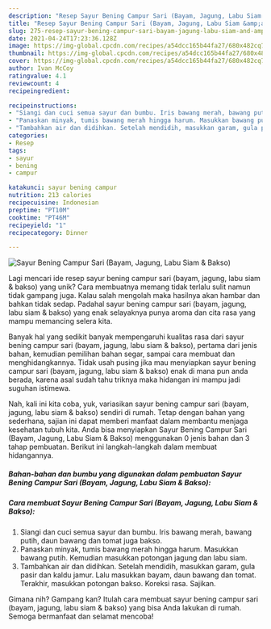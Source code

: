```yaml
---
description: "Resep Sayur Bening Campur Sari (Bayam, Jagung, Labu Siam &amp;amp; Bakso) Anti Gagal"
title: "Resep Sayur Bening Campur Sari (Bayam, Jagung, Labu Siam &amp;amp; Bakso) Anti Gagal"
slug: 275-resep-sayur-bening-campur-sari-bayam-jagung-labu-siam-and-amp-bakso-anti-gagal
date: 2021-04-24T17:23:36.128Z
image: https://img-global.cpcdn.com/recipes/a54dcc165b44fa27/680x482cq70/sayur-bening-campur-sari-bayam-jagung-labu-siam-bakso-foto-resep-utama.jpg
thumbnail: https://img-global.cpcdn.com/recipes/a54dcc165b44fa27/680x482cq70/sayur-bening-campur-sari-bayam-jagung-labu-siam-bakso-foto-resep-utama.jpg
cover: https://img-global.cpcdn.com/recipes/a54dcc165b44fa27/680x482cq70/sayur-bening-campur-sari-bayam-jagung-labu-siam-bakso-foto-resep-utama.jpg
author: Ivan McCoy
ratingvalue: 4.1
reviewcount: 4
recipeingredient:

recipeinstructions:
- "Siangi dan cuci semua sayur dan bumbu. Iris bawang merah, bawang putih, daun bawang dan tomat juga bakso."
- "Panaskan minyak, tumis bawang merah hingga harum. Masukkan bawang putih. Kemudian masukkan potongan jagung dan labu siam."
- "Tambahkan air dan didihkan. Setelah mendidih, masukkan garam, gula pasir dan kaldu jamur. Lalu masukkan bayam, daun bawang dan tomat. Terakhir, masukkan potongan bakso. Koreksi rasa. Sajikan."
categories:
- Resep
tags:
- sayur
- bening
- campur

katakunci: sayur bening campur 
nutrition: 213 calories
recipecuisine: Indonesian
preptime: "PT10M"
cooktime: "PT46M"
recipeyield: "1"
recipecategory: Dinner

---
```



![Sayur Bening Campur Sari (Bayam, Jagung, Labu Siam &amp; Bakso)](https://img-global.cpcdn.com/recipes/a54dcc165b44fa27/680x482cq70/sayur-bening-campur-sari-bayam-jagung-labu-siam-bakso-foto-resep-utama.jpg)

Lagi mencari ide resep sayur bening campur sari (bayam, jagung, labu siam &amp; bakso) yang unik? Cara membuatnya memang tidak terlalu sulit namun tidak gampang juga. Kalau salah mengolah maka hasilnya akan hambar dan bahkan tidak sedap. Padahal sayur bening campur sari (bayam, jagung, labu siam &amp; bakso) yang enak selayaknya punya aroma dan cita rasa yang mampu memancing selera kita.

Banyak hal yang sedikit banyak mempengaruhi kualitas rasa dari sayur bening campur sari (bayam, jagung, labu siam &amp; bakso), pertama dari jenis bahan, kemudian pemilihan bahan segar, sampai cara membuat dan menghidangkannya. Tidak usah pusing jika mau menyiapkan sayur bening campur sari (bayam, jagung, labu siam &amp; bakso) enak di mana pun anda berada, karena asal sudah tahu triknya maka hidangan ini mampu jadi suguhan istimewa.




Nah, kali ini kita coba, yuk, variasikan sayur bening campur sari (bayam, jagung, labu siam &amp; bakso) sendiri di rumah. Tetap dengan bahan yang sederhana, sajian ini dapat memberi manfaat dalam membantu menjaga kesehatan tubuh kita. Anda bisa menyiapkan Sayur Bening Campur Sari (Bayam, Jagung, Labu Siam &amp; Bakso) menggunakan 0 jenis bahan dan 3 tahap pembuatan. Berikut ini langkah-langkah dalam membuat hidangannya.

<!--inarticleads1-->

##### Bahan-bahan dan bumbu yang digunakan dalam pembuatan Sayur Bening Campur Sari (Bayam, Jagung, Labu Siam &amp; Bakso):





<!--inarticleads2-->

##### Cara membuat Sayur Bening Campur Sari (Bayam, Jagung, Labu Siam &amp; Bakso):

1. Siangi dan cuci semua sayur dan bumbu. Iris bawang merah, bawang putih, daun bawang dan tomat juga bakso.
1. Panaskan minyak, tumis bawang merah hingga harum. Masukkan bawang putih. Kemudian masukkan potongan jagung dan labu siam.
1. Tambahkan air dan didihkan. Setelah mendidih, masukkan garam, gula pasir dan kaldu jamur. Lalu masukkan bayam, daun bawang dan tomat. Terakhir, masukkan potongan bakso. Koreksi rasa. Sajikan.




Gimana nih? Gampang kan? Itulah cara membuat sayur bening campur sari (bayam, jagung, labu siam &amp; bakso) yang bisa Anda lakukan di rumah. Semoga bermanfaat dan selamat mencoba!
